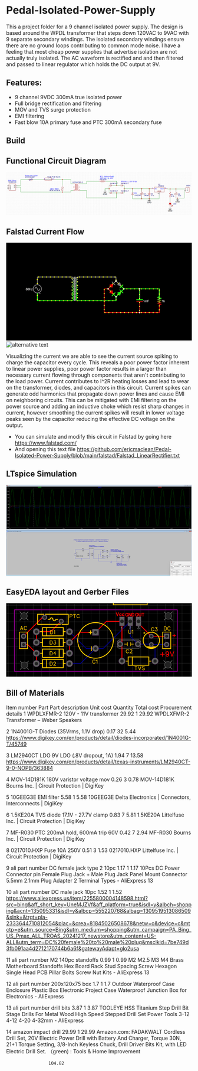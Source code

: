# Pedal-Isolated-Power-Supply

This a project folder for a 9 channel isolated power supply. The design is based around the WPDL transformer that steps down 120VAC to 9VAC with 9 separate secondary windings. The isolated secondary windings ensure there are no ground loops contributing to common mode noise. I have a feeling that most cheap power supplies that advertise isolation are not actually truly isolated. The AC waveform is rectified and and then filtered and passed to linear regulator which holds the DC output at 9V. 

## Features: 

- 9 channel 9VDC 300mA true isolated power 
- Full bridge rectification and filtering 
- MOV and TVS surge protection
- EMI filtering
- Fast blow 10A primary fuse and PTC 300mA secondary fuse

## Build 


## Functional Circuit Diagram 
![alternative text](https://github.com/ericmaclean/Pedal-Isolated-Power-Supply/blob/main/ScreenShots/FunctionalBlockDiagram%20.png)

## Falstad Current Flow 
![alternative text](https://github.com/ericmaclean/Pedal-Isolated-Power-Supply/blob/main/ScreenShots/Falstad60hztoDCfullbridgerectifier-ezgif.com-video-to-gif-converter.gif)
![alternative text](https://github.com/ericmaclean/Pedal-Isolated-Power-Supply/blob/main/ScreenShots/Falstad_scope_measurements-ezgif.com-video-to-gif-converter.gif)

Visualizing the current we are able to see the current source spiking to charge the capacitor every cycle. This reveals a poor power factor inherent to linear power supplies, poor power factor results in a larger than necessary current flowing through components that aren't contributing to the load power. Current contributes to I^2R heating losses and lead to wear on the transformer, diodes, and capacitors in this circuit. Current spikes can generate odd harmonics that propagate down power lines and cause EMI on neighboring circuits. This can be mitigated with EMI filtering on the power source and adding an inductive choke which resist sharp changes in current, however smoothing the current spikes will result in lower voltage peaks seen by the capacitor reducing the effective DC voltage on the output. 

- You can simulate and modify this circuit in Falstad by going here https://www.falstad.com/
- And opening this text file https://github.com/ericmaclean/Pedal-Isolated-Power-Supply/blob/main/falstad/Falstad_LinearRectifier.txt
## LTspice Simulation
![alt text](https://github.com/ericmaclean/Pedal-Isolated-Power-Supply/blob/main/ScreenShots/SpiceSC.png)
## EasyEDA layout and Gerber Files
![alternative text](https://github.com/ericmaclean/Pedal-Isolated-Power-Supply/blob/main/ScreenShots/EasyEDA_Layout.png)
## Bill of Materials 

Item number	Part	Part description	Unit cost	Quantity	Total cost	Procurement details
1	WPDLXFMR-2	120V - 11V transformer	29.92	1	29.92	WPDLXFMR-2 Transformer – Weber Speakers

2	1N4001G-T	Diodes (35Vrms, 1.1V drop)	0.17	32	5.44	https://www.digikey.com/en/products/detail/diodes-incorporated/1N4001G-T/45749

3	LM2940CT LDO	9V LDO (.8V dropout, 1A)	1.94	7	13.58	https://www.digikey.com/en/products/detail/texas-instruments/LM2940CT-9-0-NOPB/363884

4	MOV-14D181K	180V varistor voltage mov	0.26	3	0.78	MOV-14D181K Bourns Inc. | Circuit Protection | DigiKey

5	10GEEG3E	EMI filter	5.58	1	5.58	10GEEG3E Delta Electronics | Connectors, Interconnects | DigiKey

6	1.5KE20A	TVS diode 17.1V - 27.7V clamp	0.83	7	5.81	1.5KE20A Littelfuse Inc. | Circuit Protection | DigiKey

7	MF-R030	PTC 200mA hold, 600mA trip 60V	0.42	7	2.94	MF-R030 Bourns Inc. | Circuit Protection | DigiKey

8	0217010.HXP	Fuse 10A 250V	0.51	3	1.53	0217010.HXP Littelfuse Inc. | Circuit Protection | DigiKey

9	ali part number	DC female jack type 2 10pc	1.17	1	1.17	10Pcs DC Power Connector pin Female Plug Jack + Male Plug Jack Panel Mount Connector 5.5mm 2.1mm Plug Adapter 2 Terminal Types - AliExpress 13

10	ali part number	DC male jack 10pc	1.52	1	1.52	https://www.aliexpress.us/item/2255800004148598.html?src=bing&aff_short_key=UneMJZVf&aff_platform=true&isdl=y&albch=shopping&acnt=135095331&isdl=y&albcp=555220768&albag=1309519513086509&slnk=&trgt=pla-2333644710812054&plac=&crea=81845026508678&netw=o&device=c&mtctp=e&utm_source=Bing&utm_medium=shopping&utm_campaign=PA_Bing_US_Pmax_ALL_TROAS_20241217_newstore&utm_content=US-ALL&utm_term=DC%20female%20to%20male%20plug&msclkid=7be749d3fb091aa4d2712170744b6a6f&gatewayAdapt=glo2usa

11	ali part number	M2 140pc standoffs	0.99	1	0.99	M2 M2.5 M3 M4 Brass Motherboard Standoffs Hex Board Rack Stud Spacing Screw Hexagon Single Head PCB Pillar Bolts Screw Nut Kits - AliExpress 13

12	ali part number	200x120x75 box	1.7	1	1.7	Outdoor Waterproof Case Enclosure Plastic Box Electronic Project Case Waterproof Junction Box for Electronics - AliExpress

13	ali part number	drill bits	3.87	1	3.87	TOOLEYE HSS Titanium Step Drill Bit Stage Drills For Metal Wood High Speed Stepped Drill Set Power Tools 3-12 4-12 4-20 4-32mm - AliExpress

14	amazon	impact drill	29.99	1	29.99	Amazon.com: FADAKWALT Cordless Drill Set, 20V Electric Power Drill with Battery And Charger, Torque 30N, 21+1 Torque Setting, 3/8-Inch Keyless Chuck, Drill Driver Bits Kit, with LED Electric Drill Set. （green) : Tools & Home Improvement

					104.82	



